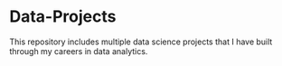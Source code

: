 # Data-Projects
This repository includes multiple data science projects that I have built through my careers in data analytics.
